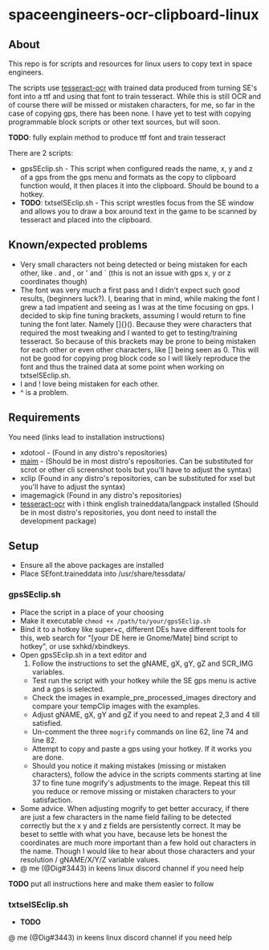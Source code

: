 # spaceengineers-ocr-clipboard-linux
## About
This repo is for scripts and resources for linux users to copy text in space engineers.

The scripts use [tesseract-ocr](https://github.com/tesseract-ocr/tesseract) with trained data produced from turning SE's font into a ttf and using that font to train tesseract. While this is still OCR and of course there *will* be missed or mistaken characters, for me, so far in the case of copying gps, there has been none. I have yet to test with copying programmable block scripts or other text sources, but will soon.

**TODO**: fully explain method to produce ttf font and train tesseract


There are 2 scripts:

* gpsSEclip.sh - This script when configured reads the name, x, y and z of a gps from the gps menu and formats as the copy to clipboard function would, it then places it into the clipboard. Should be bound to a hotkey.
* **TODO**: txtselSEclip.sh - This script wrestles focus from the SE window and allows you to draw a box around text in the game to be scanned by tesseract and placed into the clipboard.

## Known/expected problems
* Very small characters not being detected or being mistaken for each other, like . and , or ' and ` (this is not an issue with gps x, y or z coordinates though)
* The font was very much a first pass and I didn't expect such good results, (beginners luck?). I, bearing that in mind, while making the font I grew a tad impatient and seeing as I was at the time focusing on gps. I decided to skip fine tuning brackets, assuming I would return to fine tuning the font later. Namely []{}(). Because they were characters that required the most tweaking and I wanted to get to testing/training tesseract. So because of this brackets may be prone to being mistaken for each other or even other characters, like [] being seen as 0. This will not be good for copying prog block code so I will likely reproduce the font and thus the trained data at some point when working on txtselSEclip.sh.
* I and ! love being mistaken for each other.
* ^ is a problem.

## Requirements
You need (links lead to installation instructions)

* xdotool - (Found in any distro's repositories)
* [maim](https://github.com/naelstrof/maim#installation) - (Should be in most distro's repositories. Can be substituted for scrot or other cli screenshot tools but you'll have to adjust the syntax)
* xclip (Found in any distro's repositories, can be substituted for xsel but you'll have to adjust the syntax)
* imagemagick (Found in any distro's repositories)
* [tesseract-ocr](https://tesseract-ocr.github.io/tessdoc/Home.html) with i think english traineddata/langpack installed (Should be in most distro's repositories, you dont need to install the development package)

## Setup
* Ensure all the above packages are installed
* Place SEfont.traineddata into /usr/share/tessdata/

### gpsSEclip.sh
* Place the script in a place of your choosing
* Make it executable `chmod +x /path/to/your/gpsSEclip.sh`
* Bind it to a hotkey like super+c, different DEs have different tools for this, web search for "[your DE here ie Gnome/Mate] bind script to hotkey", or use sxhkd/xbindkeys.
* Open gpsSEclip.sh in a text editor and 
  1. Follow the instructions to set the gNAME, gX, gY, gZ and SCR_IMG variables.
  * Test run the script with your hotkey while the SE gps menu is active and a gps is selected.
  * Check the images in example_pre_processed_images directory and compare your tempClip images with the examples.
  * Adjust gNAME, gX, gY and gZ if you need to and repeat 2,3 and 4 till satisfied.
  * Un-comment the three `mogrify` commands on line 62, line 74 and line 82.
  * Attempt to copy and paste a gps using your hotkey. If it works you are done.
  * Should you notice it making mistakes (missing or mistaken characters), follow the advice in the scripts comments starting at line 37 to fine tune mogrify's adjustments to the image. Repeat this till you reduce or remove missing or mistaken characters to your satisfaction.
* Some advice. When adjusting mogrify to get better accuracy, if there are just a few characters in the name field failing to be detected correctly but the x y and z fields are persistently correct. It may be beset to settle with what you have, because lets be honest the coordinates are much more important than a few hold out characters in the name. Though I would like to hear about those characters and your resolution / gNAME/X/Y/Z variable values.
* @ me (@Dig#3443) in keens linux discord channel if you need help

**TODO** put all instructions here and make them easier to follow

### txtselSEclip.sh
* **TODO**

@ me (@Dig#3443) in keens linux discord channel if you need help
